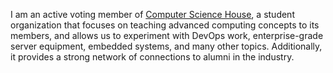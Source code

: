 I am an active voting member of [Computer Science House](csh.rit.edu "CSH Public Site"), a student organization that focuses on teaching
advanced computing concepts to its members, and allows us to experiment with DevOps work, enterprise-grade server equipment, embedded systems, and many
other topics. Additionally, it provides a strong network of connections to alumni in the industry.
